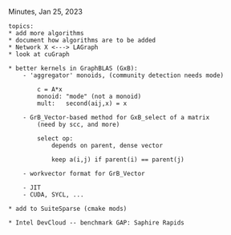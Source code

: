 
Minutes, Jan 25, 2023

    topics:
    * add more algorithms
    * document how algorithms are to be added
    * Network X <---> LAGraph
    * look at cuGraph

    * better kernels in GraphBLAS (GxB):
        - 'aggregator' monoids, (community detection needs mode)

            c = A*x
            monoid: "mode" (not a monoid)
            mult:   second(aij,x) = x

        - GrB_Vector-based method for GxB_select of a matrix
            (need by scc, and more)

            select op:
                depends on parent, dense vector

                keep a(i,j) if parent(i) == parent(j)

        - workvector format for GrB_Vector

        - JIT
        - CUDA, SYCL, ...

    * add to SuiteSparse (cmake mods)

    * Intel DevCloud -- benchmark GAP: Saphire Rapids

